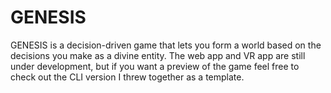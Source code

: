 # GENESIS

GENESIS is a decision-driven game that lets you form a world based on the decisions you make as a divine entity. The web app and VR app are still under development, but if you want a preview of the game feel free to check out the CLI version I threw together as a template.
